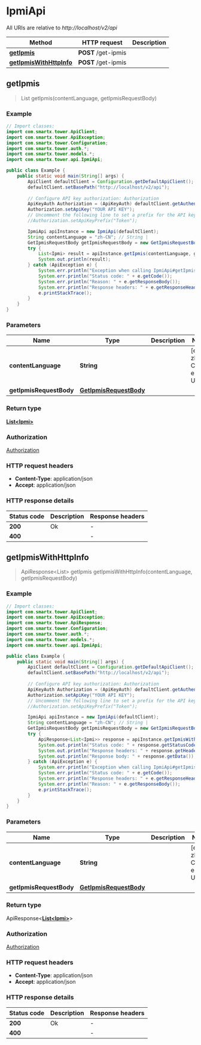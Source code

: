 # IpmiApi

All URIs are relative to *http://localhost/v2/api*

Method | HTTP request | Description
------------- | ------------- | -------------
[**getIpmis**](IpmiApi.md#getIpmis) | **POST** /get-ipmis | 
[**getIpmisWithHttpInfo**](IpmiApi.md#getIpmisWithHttpInfo) | **POST** /get-ipmis | 



## getIpmis

> List<Ipmi> getIpmis(contentLanguage, getIpmisRequestBody)



### Example

```java
// Import classes:
import com.smartx.tower.ApiClient;
import com.smartx.tower.ApiException;
import com.smartx.tower.Configuration;
import com.smartx.tower.auth.*;
import com.smartx.tower.models.*;
import com.smartx.tower.api.IpmiApi;

public class Example {
    public static void main(String[] args) {
        ApiClient defaultClient = Configuration.getDefaultApiClient();
        defaultClient.setBasePath("http://localhost/v2/api");
        
        // Configure API key authorization: Authorization
        ApiKeyAuth Authorization = (ApiKeyAuth) defaultClient.getAuthentication("Authorization");
        Authorization.setApiKey("YOUR API KEY");
        // Uncomment the following line to set a prefix for the API key, e.g. "Token" (defaults to null)
        //Authorization.setApiKeyPrefix("Token");

        IpmiApi apiInstance = new IpmiApi(defaultClient);
        String contentLanguage = "zh-CN"; // String | 
        GetIpmisRequestBody getIpmisRequestBody = new GetIpmisRequestBody(); // GetIpmisRequestBody | 
        try {
            List<Ipmi> result = apiInstance.getIpmis(contentLanguage, getIpmisRequestBody);
            System.out.println(result);
        } catch (ApiException e) {
            System.err.println("Exception when calling IpmiApi#getIpmis");
            System.err.println("Status code: " + e.getCode());
            System.err.println("Reason: " + e.getResponseBody());
            System.err.println("Response headers: " + e.getResponseHeaders());
            e.printStackTrace();
        }
    }
}
```

### Parameters


Name | Type | Description  | Notes
------------- | ------------- | ------------- | -------------
 **contentLanguage** | **String**|  | [enum: zh-CN, en-US]
 **getIpmisRequestBody** | [**GetIpmisRequestBody**](GetIpmisRequestBody.md)|  |

### Return type

[**List&lt;Ipmi&gt;**](Ipmi.md)


### Authorization

[Authorization](../README.md#Authorization)

### HTTP request headers

- **Content-Type**: application/json
- **Accept**: application/json

### HTTP response details
| Status code | Description | Response headers |
|-------------|-------------|------------------|
| **200** | Ok |  -  |
| **400** |  |  -  |

## getIpmisWithHttpInfo

> ApiResponse<List<Ipmi>> getIpmis getIpmisWithHttpInfo(contentLanguage, getIpmisRequestBody)



### Example

```java
// Import classes:
import com.smartx.tower.ApiClient;
import com.smartx.tower.ApiException;
import com.smartx.tower.ApiResponse;
import com.smartx.tower.Configuration;
import com.smartx.tower.auth.*;
import com.smartx.tower.models.*;
import com.smartx.tower.api.IpmiApi;

public class Example {
    public static void main(String[] args) {
        ApiClient defaultClient = Configuration.getDefaultApiClient();
        defaultClient.setBasePath("http://localhost/v2/api");
        
        // Configure API key authorization: Authorization
        ApiKeyAuth Authorization = (ApiKeyAuth) defaultClient.getAuthentication("Authorization");
        Authorization.setApiKey("YOUR API KEY");
        // Uncomment the following line to set a prefix for the API key, e.g. "Token" (defaults to null)
        //Authorization.setApiKeyPrefix("Token");

        IpmiApi apiInstance = new IpmiApi(defaultClient);
        String contentLanguage = "zh-CN"; // String | 
        GetIpmisRequestBody getIpmisRequestBody = new GetIpmisRequestBody(); // GetIpmisRequestBody | 
        try {
            ApiResponse<List<Ipmi>> response = apiInstance.getIpmisWithHttpInfo(contentLanguage, getIpmisRequestBody);
            System.out.println("Status code: " + response.getStatusCode());
            System.out.println("Response headers: " + response.getHeaders());
            System.out.println("Response body: " + response.getData());
        } catch (ApiException e) {
            System.err.println("Exception when calling IpmiApi#getIpmis");
            System.err.println("Status code: " + e.getCode());
            System.err.println("Response headers: " + e.getResponseHeaders());
            System.err.println("Reason: " + e.getResponseBody());
            e.printStackTrace();
        }
    }
}
```

### Parameters


Name | Type | Description  | Notes
------------- | ------------- | ------------- | -------------
 **contentLanguage** | **String**|  | [enum: zh-CN, en-US]
 **getIpmisRequestBody** | [**GetIpmisRequestBody**](GetIpmisRequestBody.md)|  |

### Return type

ApiResponse<[**List&lt;Ipmi&gt;**](Ipmi.md)>


### Authorization

[Authorization](../README.md#Authorization)

### HTTP request headers

- **Content-Type**: application/json
- **Accept**: application/json

### HTTP response details
| Status code | Description | Response headers |
|-------------|-------------|------------------|
| **200** | Ok |  -  |
| **400** |  |  -  |

